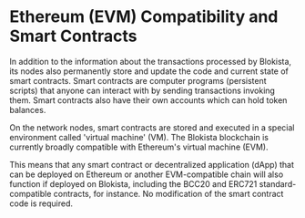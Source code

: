 # Ethereum (EVM) Compatibility and Smart Contracts

In addition to the information about the transactions processed by Blokista, its nodes also permanently store and update the code and current state of smart contracts. Smart contracts are computer programs (persistent scripts) that anyone can interact with by sending transactions invoking them. Smart contracts also have their own accounts which can hold token balances.  

On the network nodes, smart contracts are stored and executed in a special environment called 'virtual machine' (VM). The Blokista blockchain is currently broadly compatible with Ethereum's virtual machine (EVM). 

This means that any smart contract or decentralized application (dApp) that can be deployed on Ethereum or another EVM-compatible chain will also function if deployed on Blokista, including the BCC20 and ERC721 standard-compatible contracts, for instance. No modification of the smart contract code is required. 
